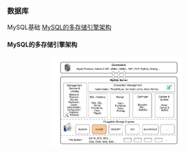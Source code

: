 ### 数据库

MySQL基础
[MySQL的多存储引擎架构](#MySQL的多存储引擎架构)


#### MySQL的多存储引擎架构
<p align="center">
<img width="300" align="center" src="../images/2.jpg" />
</p>

